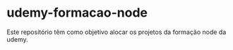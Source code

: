 # udemy-formacao-node
Este repositório têm como objetivo alocar os projetos da formação node da udemy. 
